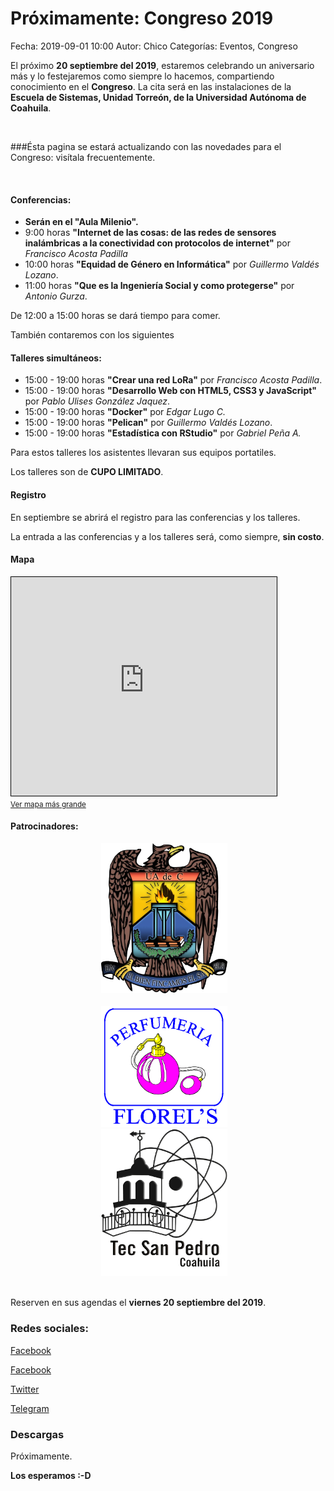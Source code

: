 Próximamente: Congreso 2019
==================================

Fecha: 2019-09-01 10:00
Autor:  Chico
Categorías: Eventos, Congreso

El próximo **20 septiembre del 2019**, estaremos celebrando un aniversario más y lo festejaremos como siempre lo hacemos, compartiendo conocimiento en el **Congreso**. La cita será en las instalaciones de la **Escuela de Sistemas, Unidad Torreón, de la Universidad Autónoma de Coahuila**.

<!-- break -->

<br />

###Ésta pagina se estará actualizando con las novedades para el Congreso: visítala frecuentemente.

<br />

#### Conferencias:

* **Serán en el "Aula Milenio".**
* 9:00 horas **"Internet de las cosas: de las redes de sensores inalámbricas a la conectividad con protocolos de internet"** por _Francisco Acosta Padilla_
* 10:00 horas **"Equidad de Género en Informática"** por _Guillermo Valdés Lozano_.
* 11:00 horas **"Que es la Ingeniería Social y como protegerse"** por _Antonio Gurza_.

De 12:00 a 15:00 horas se dará tiempo para comer.

También contaremos con los siguientes

#### Talleres simultáneos:

* 15:00 - 19:00 horas **"Crear una red LoRa"** por _Francisco Acosta Padilla_.
* 15:00 - 19:00 horas **"Desarrollo Web con HTML5, CSS3 y JavaScript"** por _Pablo Ulises González Jaquez_.
* 15:00 - 19:00 horas **"Docker"** por _Edgar Lugo C._
* 15:00 - 19:00 horas **"Pelican"** por _Guillermo Valdés Lozano_.
* 15:00 - 19:00 horas **"Estadística con RStudio"** por _Gabriel Peña A._

Para estos talleres los asistentes llevaran sus equipos portatiles.

Los talleres son de **CUPO LIMITADO**.

#### Registro

En septiembre se abrirá el registro para las conferencias y los talleres.

La entrada a las conferencias y a los talleres será, como siempre, **sin costo**.

#### Mapa

<iframe width="425" height="350" frameborder="0" scrolling="no" marginheight="0" marginwidth="0" src="https://www.openstreetmap.org/export/embed.html?bbox=-103.33529412746431%2C25.527513571671122%2C-103.32930743694307%2C25.530316324621296&amp;layer=mapnik&amp;marker=25.528917376670478%2C-103.33230078220367" style="border: 1px solid black"></iframe><br/><small><a href="https://www.openstreetmap.org/?mlat=25.52892&amp;mlon=-103.33230#map=18/25.52891/-103.33230">Ver mapa más grande</a></small>

#### Patrocinadores:

<center>
<img class="img-responsive" style="width:40%;height:auto;margin-right:12px;" src="2016-09-23-congreso-2016/UAdeC.png" alt="UAdeC" width="325" height="250">
</center>
<br />
<center>
<img class="img-responsive" style="width:40%;height:auto;margin-right:12px;" src="2019-09-01-avances-congreso-2019/Perfumeria_Florels_blanco.png" alt="Florels" width="325" height="250">
<br />
<img class="img-responsive" style="width:40%;height:auto;margin-right:12px;" src="2019-09-01-avances-congreso-2019/logo_tec_fondo-blanco.png" alt="Tec San Pedro" width="325" height="250">
</center>
<br />

Reserven en sus agendas el **viernes 20 septiembre del 2019**.

### Redes sociales:
[Facebook](https://www.facebook.com/groups/282427405174957/)

[Facebook](https://www.facebook.com/pages/Gulag/308970342541613)

[Twitter](https://twitter.com/gulagmexico)

[Telegram](https://t.me/joinchat/AfjJPUm4OTpkxyAtZeylhg)

### Descargas

Próximamente.

**Los esperamos :-D**
